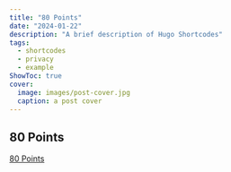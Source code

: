 ```yaml
---
title: "80 Points"
date: "2024-01-22"
description: "A brief description of Hugo Shortcodes"
tags:
  - shortcodes
  - privacy
  - example
ShowToc: true
cover:
  image: images/post-cover.jpg
  caption: a post cover
---
```


## 80 Points

[80 Points](80_points.pdf.pdf)
